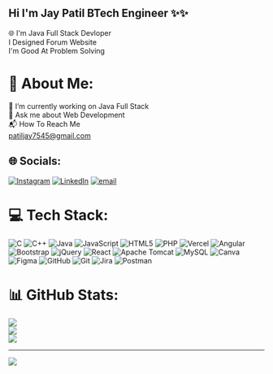 ## Hi I'm Jay Patil BTech Engineer ✨✨


🌐 I'm Java Full Stack  Devloper <br/>
I Designed Forum Website<br/>
I'm Good At Problem Solving <br/>


# 💫 About Me:
🔭 I’m currently working on Java Full Stack <br>💬 Ask me about Web Development <br>📬 How To Reach Me <br>       patiljay7545@gmail.com<br>


## 🌐 Socials:
[![Instagram](https://img.shields.io/badge/Instagram-%23E4405F.svg?logo=Instagram&logoColor=white)](https://instagram.com/jaypati_0013) [![LinkedIn](https://img.shields.io/badge/LinkedIn-%230077B5.svg?logo=linkedin&logoColor=white)](https://www.linkedin.com/in/jay-patil-1497252a5/) [![email](https://img.shields.io/badge/Email-D14836?logo=gmail&logoColor=white)](mailto:patiljay7545@gmail.com) 

# 💻 Tech Stack:
![C](https://img.shields.io/badge/c-%2300599C.svg?style=for-the-badge&logo=c&logoColor=white) ![C++](https://img.shields.io/badge/c++-%2300599C.svg?style=for-the-badge&logo=c%2B%2B&logoColor=white) ![Java](https://img.shields.io/badge/java-%23ED8B00.svg?style=for-the-badge&logo=openjdk&logoColor=white) ![JavaScript](https://img.shields.io/badge/javascript-%23323330.svg?style=for-the-badge&logo=javascript&logoColor=%23F7DF1E) ![HTML5](https://img.shields.io/badge/html5-%23E34F26.svg?style=for-the-badge&logo=html5&logoColor=white) ![PHP](https://img.shields.io/badge/php-%23777BB4.svg?style=for-the-badge&logo=php&logoColor=white) ![Vercel](https://img.shields.io/badge/vercel-%23000000.svg?style=for-the-badge&logo=vercel&logoColor=white) ![Angular](https://img.shields.io/badge/angular-%23DD0031.svg?style=for-the-badge&logo=angular&logoColor=white) ![Bootstrap](https://img.shields.io/badge/bootstrap-%238511FA.svg?style=for-the-badge&logo=bootstrap&logoColor=white) ![jQuery](https://img.shields.io/badge/jquery-%230769AD.svg?style=for-the-badge&logo=jquery&logoColor=white) ![React](https://img.shields.io/badge/react-%2320232a.svg?style=for-the-badge&logo=react&logoColor=%2361DAFB) ![Apache Tomcat](https://img.shields.io/badge/apache%20tomcat-%23F8DC75.svg?style=for-the-badge&logo=apache-tomcat&logoColor=black) ![MySQL](https://img.shields.io/badge/mysql-4479A1.svg?style=for-the-badge&logo=mysql&logoColor=white) ![Canva](https://img.shields.io/badge/Canva-%2300C4CC.svg?style=for-the-badge&logo=Canva&logoColor=white) ![Figma](https://img.shields.io/badge/figma-%23F24E1E.svg?style=for-the-badge&logo=figma&logoColor=white) ![GitHub](https://img.shields.io/badge/github-%23121011.svg?style=for-the-badge&logo=github&logoColor=white) ![Git](https://img.shields.io/badge/git-%23F05033.svg?style=for-the-badge&logo=git&logoColor=white) ![Jira](https://img.shields.io/badge/jira-%230A0FFF.svg?style=for-the-badge&logo=jira&logoColor=white) ![Postman](https://img.shields.io/badge/Postman-FF6C37?style=for-the-badge&logo=postman&logoColor=white)
# 📊 GitHub Stats:
![](https://github-readme-stats.vercel.app/api?username=JoyOp13&theme=merko&hide_border=true&include_all_commits=true&count_private=false)<br/>
![](https://nirzak-streak-stats.vercel.app/?user=JoyOp13&theme=merko&hide_border=true)<br/>
![](https://github-readme-stats.vercel.app/api/top-langs/?username=JoyOp13&theme=merko&hide_border=true&include_all_commits=true&count_private=false&layout=compact)

---
[![](https://visitcount.itsvg.in/api?id=JoyOp13&icon=0&color=0)](https://visitcount.itsvg.in)

<!-- Proudly created with GPRM ( https://gprm.itsvg.in ) -->
